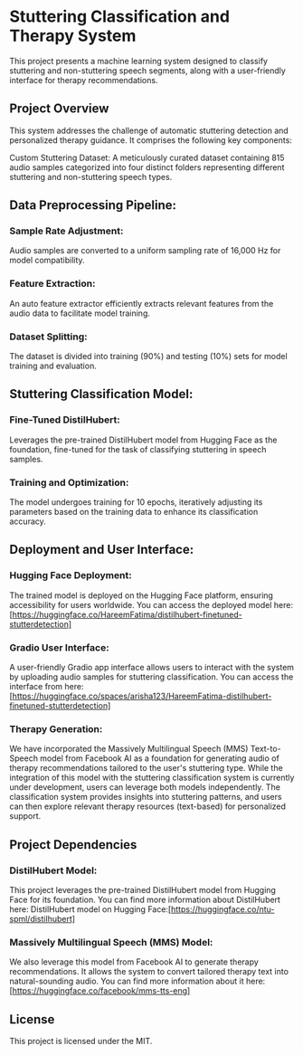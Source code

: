 # Stuttering Classification and Therapy System

This project presents a machine learning system designed to classify stuttering and non-stuttering speech segments, along with a user-friendly interface for therapy recommendations.

## Project Overview

This system addresses the challenge of automatic stuttering detection and personalized therapy guidance. It comprises the following key components:

Custom Stuttering Dataset: A meticulously curated dataset containing 815 audio samples categorized into four distinct folders representing different stuttering and non-stuttering speech types.

## Data Preprocessing Pipeline:

### Sample Rate Adjustment: 
Audio samples are converted to a uniform sampling rate of 16,000 Hz for model compatibility.


### Feature Extraction: 
An auto feature extractor efficiently extracts relevant features from the audio data to facilitate model training.


### Dataset Splitting: 
The dataset is divided into training (90%) and testing (10%) sets for model training and evaluation.


## Stuttering Classification Model:

### Fine-Tuned DistilHubert: 
Leverages the pre-trained DistilHubert model from Hugging Face as the foundation, fine-tuned for the task of classifying stuttering in speech samples.


### Training and Optimization: 
The model undergoes training for 10 epochs, iteratively adjusting its parameters based on the training data to enhance its classification accuracy.


## Deployment and User Interface:

### Hugging Face Deployment: 
The trained model is deployed on the Hugging Face platform, ensuring accessibility for users worldwide. You can access the deployed model here: [https://huggingface.co/HareemFatima/distilhubert-finetuned-stutterdetection]

### Gradio User Interface: 
A user-friendly Gradio app interface allows users to interact with the system by uploading audio samples for stuttering classification. You can access the interface from here: [https://huggingface.co/spaces/arisha123/HareemFatima-distilhubert-finetuned-stutterdetection]


### Therapy Generation: 
We have incorporated the Massively Multilingual Speech (MMS) Text-to-Speech model from Facebook AI as a foundation for generating audio of therapy recommendations tailored to the user's stuttering type. While the integration of this model with the stuttering classification system is currently under development, users can leverage both models independently. The classification system provides insights into stuttering patterns, and users can then explore relevant therapy resources (text-based) for personalized support.
## Project Dependencies

### DistilHubert Model:
This project leverages the pre-trained DistilHubert model from Hugging Face for its foundation. You can find more information about DistilHubert here: DistilHubert model on Hugging Face:[https://huggingface.co/ntu-spml/distilhubert]

### Massively Multilingual Speech (MMS) Model:
We also leverage this model from Facebook AI to generate therapy recommendations. It allows the system to convert tailored therapy text into natural-sounding audio. You can find more information about it here:[https://huggingface.co/facebook/mms-tts-eng]


## License

This project is licensed under the MIT.
